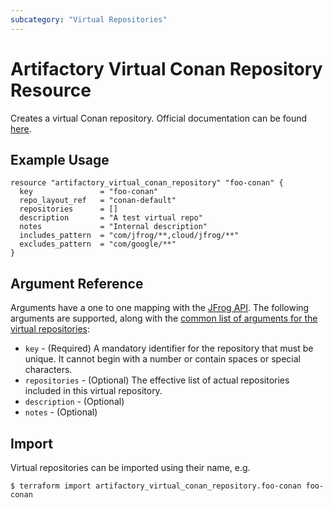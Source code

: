 ```yaml
---
subcategory: "Virtual Repositories"
---
```

# Artifactory Virtual Conan Repository Resource

Creates a virtual Conan repository.
Official documentation can be found [here](https://www.jfrog.com/confluence/display/JFROG/Conan+Repositories#ConanRepositories-VirtualRepositories).

## Example Usage

```hcl
resource "artifactory_virtual_conan_repository" "foo-conan" {
  key               = "foo-conan"
  repo_layout_ref   = "conan-default"
  repositories      = []
  description       = "A test virtual repo"
  notes             = "Internal description"
  includes_pattern  = "com/jfrog/**,cloud/jfrog/**"
  excludes_pattern  = "com/google/**"
}
```

## Argument Reference

Arguments have a one to one mapping with the [JFrog API](https://www.jfrog.com/confluence/display/RTF/Repository+Configuration+JSON). 
The following arguments are supported, along with the [common list of arguments for the virtual repositories](virtual.md):

* `key` - (Required) A mandatory identifier for the repository that must be unique. It cannot begin with a number or
  contain spaces or special characters.
* `repositories` - (Optional) The effective list of actual repositories included in this virtual repository.
* `description` - (Optional)
* `notes` - (Optional)

## Import

Virtual repositories can be imported using their name, e.g.

```
$ terraform import artifactory_virtual_conan_repository.foo-conan foo-conan
```
